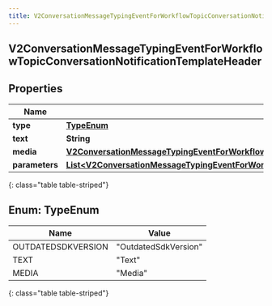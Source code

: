 ```yaml
---
title: V2ConversationMessageTypingEventForWorkflowTopicConversationNotificationTemplateHeader
---
```


## V2ConversationMessageTypingEventForWorkflowTopicConversationNotificationTemplateHeader

## Properties

| Name           | Type                                                                                                                                                                                                                           | Description | Notes      |
| -------------- | ------------------------------------------------------------------------------------------------------------------------------------------------------------------------------------------------------------------------------ | ----------- | ---------- |
| **type**       | [**TypeEnum**](#TypeEnum)<!---->                                                                                                                                                                                               |             | [optional] |
| **text**       | <!----><!---->**String**<!---->                                                                                                                                                                                                |             | [optional] |
| **media**      | <!----><!---->[**V2ConversationMessageTypingEventForWorkflowTopicConversationContentAttachment**](V2ConversationMessageTypingEventForWorkflowTopicConversationContentAttachment.md)<!---->                                     |             | [optional] |
| **parameters** | <!----><!---->[**List&lt;V2ConversationMessageTypingEventForWorkflowTopicConversationNotificationTemplateParameter&gt;**](V2ConversationMessageTypingEventForWorkflowTopicConversationNotificationTemplateParameter.md)<!----> |             | [optional] |

{: class="table table-striped"}

<a name="TypeEnum"></a>

## Enum: TypeEnum

| Name               | Value                          |
| ------------------ | ------------------------------ |
| OUTDATEDSDKVERSION | &quot;OutdatedSdkVersion&quot; |
| TEXT               | &quot;Text&quot;               |
| MEDIA              | &quot;Media&quot;              |

{: class="table table-striped"}
